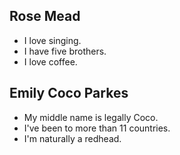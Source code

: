 ## Rose Mead

- I love singing.
- I have five brothers.
- I love coffee.

## Emily Coco Parkes

- My middle name is legally Coco.
- I've been to more than 11 countries.
- I'm naturally a redhead.
